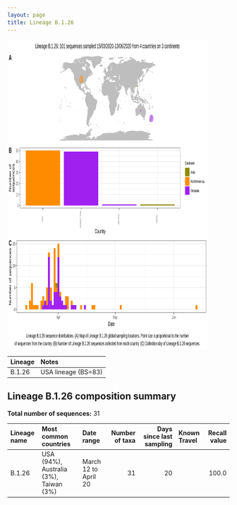 ```yaml
---
layout: page
title: Lineage B.1.26
---
```




<img src="../assets/images/B.1.26.svg" alt="B.1.26 lineage summary figure" width="90%" height="700px" />


| Lineage | Notes |
|:-----|:-----|
| B.1.26 | USA lineage (BS=83) |

<h2>Lineage B.1.26 composition summary </h2>

<strong>Total number of sequences:</strong> 31

| Lineage name | Most common countries | Date range | Number of taxa |  Days since last sampling | Known Travel | Recall value |
|:-----|:-----|:-------|-------:|-------:|:---------|--------:|
| B.1.26 | USA (94%), Australia (3%), Taiwan (3%) | March 12 to April 20 | 31 | 20 |  | 100.0 |
